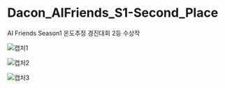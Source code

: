 # Dacon_AIFriends_S1-Second_Place
 AI Friends Season1 온도추정 경진대회 2등 수상작
 
 
![캡처1](https://user-images.githubusercontent.com/64778295/97979328-4a510380-1e12-11eb-9ce9-eda9f51b87a2.PNG)

![캡처2](https://user-images.githubusercontent.com/64778295/97979495-9b60f780-1e12-11eb-9c33-a9cb11d999a4.PNG)

![캡처3](https://user-images.githubusercontent.com/64778295/97979622-d8c58500-1e12-11eb-8631-f0d4ddd1b2b3.PNG)
